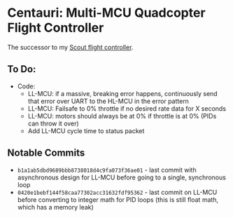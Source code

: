 # Centauri: Multi-MCU Quadcopter Flight Controller
The successor to my [Scout flight controller](https://github.com/TimHanewich/scout).

## To Do:
- Code:
    - LL-MCU: if a massive, breaking error happens, continuously send that error over UART to the HL-MCU in the error pattern
    - LL-MCU: Failsafe to 0% throttle if no desired rate data for X seconds
    - LL-MCU: motors should always be at 0% if throttle is at 0% (PIDs can throw it over)
    - Add LL-MCU cycle time to status packet

## Notable Commits
- `b1a1ab5dbd9689bbb8738018d4c9fa073f36ae01` - last commit with asynchronous design for LL-MCU before going to a single, synchronous loop
- `0420e1bebf144f58caa77302acc31632fdf95362` - last commit on LL-MCU before converting to integer math for PID loops (this is still float math, which has a memory leak)